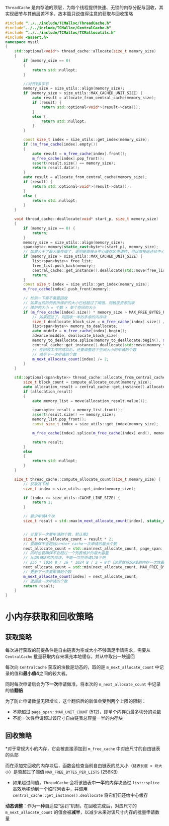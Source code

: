 `ThreadCache` 是内存池的顶层，为每个线程提供快速、无锁的内存分配与回收，其实现细节与其他层差不多，故本篇只说值得注意的获取与回收策略
```cpp
#include "../../include/TCMalloc/ThreadCache.h"
#include"../../include/TCMalloc/CentralCache.h"
#include "../../include/TCMalloc/TCMallocutils.h"
#include <assert.h>
namespace mystl
{
	std::optional<void*> thread_cache::allocate(size_t memory_size)
	{
		if (memory_size == 0)
		{
			return std::nullopt;
		}

		//对齐到8字节
		memory_size = size_utils::align(memory_size);
		if (memory_size > size_utils::MAX_CACHED_UNIT_SIZE) {
			auto result = allocate_from_central_cache(memory_size);
			if (result) {
				return std::optional<void*>(result->data());
			}
			else {
				return std::nullopt; 
			}
		}

		const size_t index = size_utils::get_index(memory_size);
		if (!m_free_cache[index].empty())
		{
			auto result = m_free_cache[index].front();
			m_free_cache[index].pop_front();
			assert(result.size() == memory_size);
			return result.data();
		}
		auto result = allocate_from_central_cache(memory_size);
		if (result) {
			return std::optional<void*>(result->data());
		}
		else {
			return std::nullopt;
		}
	}

	void thread_cache::deallocate(void* start_p, size_t memory_size)
	{
		if (memory_size == 0) {
			return;
		}
		memory_size = size_utils::align(memory_size);
		span<byte> memory(static_cast<byte*>(start_p), memory_size);
		// 如果大于了最大缓存值了，说明是直接从中心缓存区申请的，可以直接返还给中心缓存区
		if (memory_size > size_utils::MAX_CACHED_UNIT_SIZE) {
			list<span<byte>> free_list;
			free_list.push_back(memory);
			central_cache::get_instance().deallocate(std::move(free_list));
			return;
		}
		const size_t index = size_utils::get_index(memory_size);
		m_free_cache[index].push_front(memory);

		// 检测一下需不需要回收
		// 如果当前的列表所维护的大小已经超过了阈值，则触发资源回收
		// 维护的大小 = 个数 × 单个空间的大小
		if (m_free_cache[index].size() * memory_size > MAX_FREE_BYTES_PER_LISTS) {
			// 如果超过了，则回收一半的多余的内存块
			size_t deallocate_block_size = m_free_cache[index].size() / 2;
			list<span<byte>> memory_to_deallocate;
			auto middle = m_free_cache[index].begin();
			advance(middle, deallocate_block_size);
			memory_to_deallocate.splice(memory_to_deallocate.begin(), m_free_cache[index], middle, m_free_cache[index].end());
			central_cache::get_instance().deallocate(std::move(memory_to_deallocate));
			// 在回收工作完成以后，还要调整这个空间大小的申请的个数
			// 减半下一次申请的个数
			m_next_allocate_count[index] /= 2;
		}
	}

	std::optional<span<byte>> thread_cache::allocate_from_central_cache(size_t memory_size) {
		size_t block_count = compute_allocate_count(memory_size);
		auto allocation_result = central_cache::get_instance().allocate(memory_size, block_count);
		if (allocation_result)
		{
			auto memory_list = move(allocation_result.value());

			span<byte> result = memory_list.front();
			assert(result.size() == memory_size);
			memory_list.pop_front();
			const size_t index = size_utils::get_index(memory_size);

			m_free_cache[index].splice(m_free_cache[index].end(), memory_list);

			return result;
		}
		else
		{
			return std::nullopt;
		}
	}

	size_t thread_cache::compute_allocate_count(size_t memory_size) {
		// 获取其下标
		size_t index = size_utils::get_index(memory_size);

		if (index >= size_utils::CACHE_LINE_SIZE) {
			return 1;
		}

		// 最少申请4个块
		size_t result = std::max(m_next_allocate_count[index], static_cast<size_t>(4));


		// 计算下一次要申请的个数，默认乘2
		size_t next_allocate_count = result * 2;
		// 要确保不会超过center_cache一次申请的最大个数
		next_allocate_count = std::min(next_allocate_count, page_span::MAX_UNIT_COUNT);
		// 同时也要确保不会超过一个列表维护的最大容量
		// 比如16KB的内存块，不能一次性申请128个吧
		// 256 * 1024 B / 16 * 1024 B / 2 = 8个（这里就将16KB的内存一次性最多申请8个，要给点冗余(除2)，不然可能会反复申请）
		next_allocate_count = std::min(next_allocate_count, MAX_FREE_BYTES_PER_LISTS / memory_size / 2);
		// 更新下一次要申请的个数
		m_next_allocate_count[index] = next_allocate_count;
		// 返回这一次申请的个数
		return result;
	}
}

```
# 小内存获取和回收策略 

## 获取策略
每次进行获取的前提条件是自由链表为空或大小不够满足申请需求，需要从 `CentralCache` 批量获取内存来填充本地缓存，并从中取出一块返回

每次向 `CentralCache` 获取的块数是动态的，取的是 `m_next_allocate_count` 中记录的值和**最小值4**之间的较大者。

同时每次申请后会为**下一次**申请做准，将本次的 `m_next_allocate_count` 中记录的值**翻倍**

为了防止申请数量无限增长，这个翻倍后的新值会受到两个上限的限制：
- 不能超过 `page_span::MAX_UNIT_COUNT` (512)，即单个内存页最多切分的块数
- 不能一次性申请超过该尺寸自由链表总容量一半的内存块

## 回收策略
*对于常规大小的内存，它会被直接添加到 `m_free_cache` 中对应尺寸的自由链表的头部

而在添加完回收的内存块后，函数会检查当前自由链表的总大小（`链表长度 × 块大小`）是否超过了阈值 `MAX_FREE_BYTES_PER_LISTS` (256KB)
- 如果超过阈值，`ThreadCache` 会将该链表中**一半**的内存块通过 `list::splice` 高效地移动到一个临时列表中，并调用 `central_cache::get_instance().deallocate` 将它们归还给中心缓存

**动态调整**：作为一种自适应“惩罚”机制，在回收完成后，对应尺寸的 `m_next_allocate_count` 的值会被**减半**，以减少未来对该尺寸内存的批量申请数量


